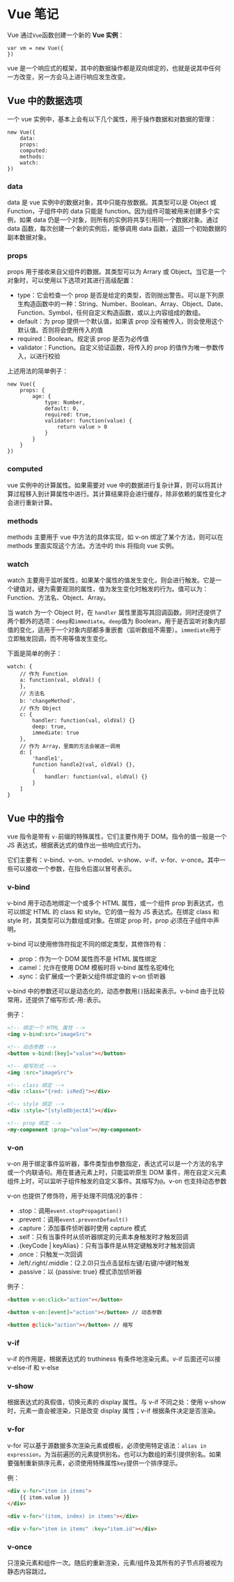 # Vue 笔记

Vue 通过`Vue`函数创建一个新的 **Vue 实例**：

```vue
var vm = new Vue({
})
```

vue 是一个响应式的框架，其中的数据操作都是双向绑定的，也就是说其中任何一方改变，另一方会马上进行响应发生改变。

## Vue 中的数据选项

一个 vue 实例中，基本上会有以下几个属性，用于操作数据和对数据的管理： 

```vue
new Vue({
	data: 
	props: 
	computed:
	methods:
	watch:
})
```

### data

data 是 vue 实例中的数据对象，其中只能存放数据。其类型可以是 Object 或 Function，子组件中的 data 只能是 function。因为组件可能被用来创建多个实例，如果 data 仍是一个对象，则所有的实例将共享引用同一个数据对象。通过 data 函数，每次创建一个新的实例后，能够调用 data 函数，返回一个初始数据的副本数据对象。

### props

props 用于接收来自父组件的数据。其类型可以为 Arrary<String> 或 Object。当它是一个对象时，可以使用以下选项对其进行高级配置：

* type：它会检查一个 prop 是否是给定的类型，否则抛出警告。可以是下列原生构造函数中的一种：String、Number、Boolean、Array、Object、Date、Function、Symbol，任何自定义构造函数，或以上内容组成的数组。
* default：为 prop 提供一个默认值，如果该 prop 没有被传入，则会使用这个默认值。否则将会使用传入的值
* required：Boolean。规定该 prop 是否为必传值
* validator：Function。自定义验证函数，将传入的 prop 的值作为唯一参数传入，以进行校验

上述用法的简单例子：

```vue
new Vue({
	props: {
		age: {
			type: Number,
			default: 0,
			required: true,
			validator: function(value) {
				return value > 0
			}
		}	
	}
})
```

### computed

vue 实例中的计算属性。如果需要对 vue 中的数据进行复杂计算，则可以将其计算过程移入到计算属性中进行。其计算结果将会进行缓存，除非依赖的属性变化才会进行重新计算。

### methods

methods 主要用于 vue 中方法的具体实现，如 v-on 绑定了某个方法，则可以在 methods 里面实现这个方法。方法中的 this 将指向 vue 实例。

### watch

watch 主要用于监听属性，如果某个属性的值发生变化，则会进行触发。它是一个键值对，键为需要观测的属性，值为发生变化时触发的行为。值可以为：Function、方法名、Object、Array。

当 watch 为一个 Object 时，在 `handler` 属性里面写其回调函数。同时还提供了两个额外的选项：`deep`和`immediate`。`deep`值为 Boolean，用于是否监听对象内部值的变化，适用于一个对象内部都多重嵌套（监听数组不需要）。`immediate`用于立即触发回调，而不用等值发生变化。

下面是简单的例子：

```vue
watch: {
	// 作为 Function
	a: function(val, oldVal) {
	},
	// 方法名
	b: 'changeMethod'，
	// 作为 Object
	c: {
		handler: function(val, oldVal) {}
		deep: true,
		immediate: true
	},
	// 作为 Array，里面的方法会被逐一调用
	d: [
		'handle1',
		function handle2(val, oldVal) {},
		{
			handler: function(val, oldVal) {}
		}
	]
}
```

## Vue 中的指令

vue 指令是带有 `v-`前缀的特殊属性，它们主要作用于 DOM。指令的值一般是一个 JS 表达式，根据表达式的值作出一些响应式行为。

它们主要有：v-bind、v-on、v-model、v-show、v-if、v-for、v-once。其中一些可以接收一个参数，在指令后面以冒号表示。

### v-bind

v-bind 用于动态地绑定一个或多个 HTML 属性，或一个组件 prop 到表达式，也可以绑定 HTML 的 class 和 style。它的值一般为 JS 表达式。在绑定 class 和 style 时，其类型可以为数组或对象。在绑定 prop 时，prop 必须在子组件中声明。

v-bind 可以使用修饰符指定不同的绑定类型，其修饰符有：

* .prop：作为一个 DOM 属性而不是 HTML 属性绑定
* .camel：允许在使用 DOM 模板时将 v-bind 属性名驼峰化
* .sync：会扩展成一个更新父组件绑定值的 v-on 侦听器

v-bind 中的参数还可以是动态化的，动态参数用`[]`括起来表示。v-bind 由于比较常用，还提供了缩写形式-用`:`表示。

例子：

```html
<!-- 绑定一个 HTML 属性 -->
<img v-bind:src="imageSrc">

<!-- 动态参数 -->
<button v-bind:[key]="value"></button>

<!-- 缩写形式 -->
<img :src="imageSrc">

<!-- class 绑定 -->
<div :class="{red: isRed}"></div>

<!-- style 绑定 -->
<div :style="[styleObjectA]"></div>

<!-- prop 绑定 -->
<my-component :prop="value"></my-component>
```

### v-on

v-on 用于绑定事件监听器，事件类型由参数指定，表达式可以是一个方法的名字或一个内联语句。用在普通元素上时，只能监听原生 DOM 事件，用在自定义元素组件上时，可以监听子组件触发的自定义事件。其缩写为`@`。v-on 也支持动态参数

v-on 也提供了修饰符，用于处理不同情况的事件：

* .stop：调用`event.stopPropagation()`
* .prevent：调用`event.preventDefault()`
* .capture：添加事件侦听器时使用 capture 模式
* .self：只有当事件时从侦听器绑定的元素本身触发时才触发回调
* .{keyCode | keyAlias}：只有当事件是从特定键触发时才触发回调
* .once：只触发一次回调
* .left/.right/.middle：(2.2.0)只当点击鼠标左键/右键/中键时触发
* .passive：以 {passive: true} 模式添加侦听器

例子：

```html
<button v-on:click="action"></button>

<button v-on:[event]="action"></button> // 动态参数

<button @click="action"></button> // 缩写
```

### v-if

v-if 的作用是，根据表达式的 truthiness 有条件地渲染元素。v-if 后面还可以接 v-else-if 和  v-else

### v-show

根据表达式的真假值，切换元素的 display 属性。与 v-if 不同之处：使用 v-show 时，元素一直会被渲染，只是改变 display 属性；v-if 根据条件决定是否渲染。

### v-for

v-for 可以基于源数据多次渲染元素或模板，必须使用特定语法：`alias in expression`，为当前遍历的元素提供别名。也可以为数组的索引提供别名。如果要强制重新排序元素，必须使用特殊属性`key`提供一个排序提示。

例：

```html
<div v-for="item in items">
	{{ item.value }}  
</div>

<div v-for="(item, index) in items"></div>

<div v-for="item in items" :key="item.id"></div>
```

### v-once

只渲染元素和组件一次。随后的重新渲染，元素/组件及其所有的子节点将被视为静态内容跳过。